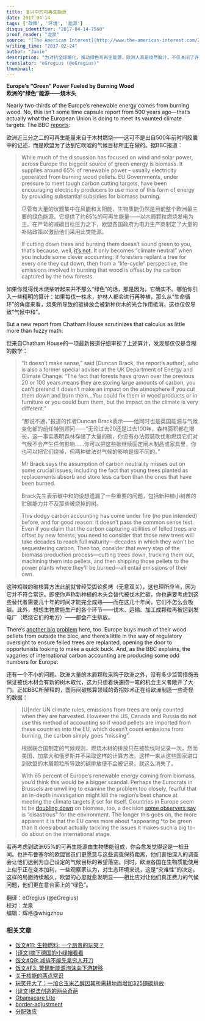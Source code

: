 ```yaml
---
title: 复兴中的可再生能源
date: 2017-04-14
tags: ['政策', '环境', '能源']
disqus_identifier: "2017-04-14-7560"
proof_reader: "龙泉"
source: "[The American Interest](http://www.the-american-interest.com/2017/02/23/europes-green-power-fueled-by-burning-wood/)"
writing_time: "2017-02-24"
author: "Jamie"
description: "为对抗全球暖化，推动绿色可再生能源，欧洲人真是绞尽脑汁，不仅关闭了许多核电站，还恢复了一个古老的能源生产传统——烧木头，如今，来自木材燃烧的能量已占其可再生能量的三分之二。"
translator: "eGregius (@eGregius)"
thumbnail:
---
```


**Europe’s “Green” Power Fueled by Burning Wood**  
**欧洲的“绿色”能源——烧木头**

Nearly two-thirds of the Europe’s renewable energy comes from burning wood. No, this isn’t some time capsule report from 500 years ago—that’s actually what the European Union is doing to meet its vaunted climate targets. The BBC [reports](http://www.bbc.com/news/science-environment-39053678):

欧洲近三分之二的可再生能量来自于木材燃烧——这可不是出自500年前时间胶囊中的记述，而是欧盟为了达到它吹嘘的气候目标所正在做的。据BBC报道：


> While much of the discussion has focused on wind and solar power, across Europe the biggest source of green energy is biomass. It supplies around 65% of renewable power – usually electricity generated from burning wood pellets. EU Governments, under pressure to meet tough carbon cutting targets, have been encouraging electricity producers to use more of this form of energy by providing substantial subsidies for biomass burning.
> 
>  尽管有大量的议题集中在风能和太阳能，生物质能仍然是目前整个欧洲最主要的绿色能源。它提供了约65%的可再生能量——以木屑颗粒燃烧发电为主。在严苛的减碳目标压力之下，欧盟各国政府为电力生产商制定了大量的补贴政策以激励他们采用此类能源。
> 
>  If cutting down trees and burning them doesn’t sound green to you, that’s because, well, [it’s not](http://www.the-american-interest.com/2014/07/29/another-green-solution-goes-up-in-flames/). It only becomes “climate neutral” when you include some clever accounting: if foresters replant a tree for every one they cut down, then from a “life-cycle” perspective, the emissions involved in burning that wood is offset by the carbon captured by the new forests.

如果你觉得伐木烧柴听起来并不那么“绿色”的话，那是因为，它确实不。哪怕你引入一些精明的算计：如果每伐一株木，护林人都会进行再种植，那么从“生命循环”的角度来看，烧柴所导致的碳排放会被新种树木的光合作用抵消，这也仅仅导致“气候中和”。

But a new report from Chatham House scrutinizes that calculus as little more than fuzzy math:

但来自Chatham House的一项最新报道仔细审视了上述算计，发现那仅仅是含糊的数学：


> “It doesn’t make sense,” said [Duncan Brack, the report’s author], who is also a former special adviser at the UK Department of Energy and Climate Change. “The fact that forests have grown over the previous 20 or 100 years means they are storing large amounts of carbon, you can’t pretend it doesn’t make an impact on the atmosphere if you cut them down and burn them…You could fix them in wood products or in furniture or you could burn them, but the impact on the climate is very different.”
> 
>  “那说不通，”报道的作者Duncan Brack表示——他同时也是英国能源与气候变化部的前任特别顾问——“无论过去20还是过去100年，森林面积都在增长，这一事实表明森林存储了大量的碳，你没有办法假装砍伐和燃烧它们对气候不会产生任何影响……你可以把这些碳继续固定闸木制品或家具里，你也可以把它们烧掉，但两种做法对气候的影响是很不同的。”
> 
>  Mr Brack says the assumption of carbon neutrality misses out on some crucial issues, including the fact that young trees planted as replacements absorb and store less carbon than the ones that have been burned.
> 
>  Brack先生表示碳中和的设想遗漏了一些重要的问题，包括新种植小树苗的贮碳能力并不及那些被烧掉的树。
> 
>  This dodgy carbon accounting has come under fire (no pun intended) before, and for good reason: it doesn’t pass the common sense test. Even if you claim that the carbon capturing abilities of felled trees are offset by new forests, you need to consider that those new trees will take decades to reach full maturity—decades in which they won’t be sequestering carbon. Then too, consider that every step of the biomass production process—cutting trees down, trucking them out, machining them into pellets, and then shipping those pellets to the power plants where they’ll be burned—all entail emissions of their own.

这种鸡贼的碳核算方法此前就曾经受舆论炙烤（无意双关），这也理所应当，因为它并不符合常识。即使你声称新种植的木头会替代被伐木贮碳，你也需要考虑到这些替代者需要几十年的时间才能完全成熟——而在这几十年间，它们不怎么会吸碳。此外，想想生物质能生产的各个环节——伐木、运输、加工成颗粒再被运到发电厂（燃烧它们的地方）——都会产生排放。

There’s [another big problem](http://www.the-american-interest.com/2013/04/05/europes-green-ambitions-doesnt-grow-on-trees/) here, too. Europe buys much of their wood pellets from outside the bloc, and there’s little in the way of regulatory oversight to ensure felled trees are replanted, opening the door to opportunists looking to make a quick buck. And, as the BBC explains, the vagaries of international carbon accounting are producing some odd numbers for Europe:

还有一个不小的问题。欧洲大量的木屑颗粒采购于欧洲之外，没有多少监管措施去保证被伐木材会有新的树木取代，这为只想着快速捞一笔的机会主义者敞开了大门。正如BBC所解释的，国际间碳核算领域的奇招妙术正在给欧洲制造一些奇怪的数据：


> [U]nder UN climate rules, emissions from trees are only counted when they are harvested. However the US, Canada and Russia do not use this method of accounting so if wood pellets are imported from these countries into the EU, which doesn’t count emissions from burning, the carbon simply goes “missing”.
> 
>  根据联合国制定的气候规则，燃烧木材的排放只在被砍伐时记录一次，然而美国、加拿大和俄罗斯并不采取这样的计算方法，这样一来从这些国家进口到欧盟的木屑颗粒所导致的碳排放便不会被记录，就这么消失了。
> 
>  With 65 percent of Europe’s renewable energy coming from biomass, you’d think this would be a bigger scandal. Perhaps the Eurocrats in Brussels are unwilling to examine the problem too closely, fearful that an in-depth investigation might kill the region’s best chance at meeting the climate targets it set for itself. Countries in Europe seem to be [doubling down](http://www.the-american-interest.com/2016/02/24/uk-doubles-down-on-burning-american-wood/) on biomass, too, a decision [some observers say](http://www.the-american-interest.com/2016/12/06/europes-wood-burning-disastrous-for-the-environment/) is “disastrous” for the environment. The longer this goes on, the more apparent it is that the EU cares more about *appearing *to be green than it does about actually tackling the issues it makes such a big to-do about on the international stage.

若再考虑到欧洲65%的可再生能源由生物质能组成，你会愈发觉得这是一桩丑闻。也许布鲁塞尔的欧盟官员们更愿意与这些调查保持距离，他们害怕深入的调查会让他们达到为自己设定的气候目标的希望落空。同时，欧洲各国在生物质能使用上似乎正在变本加利，一些观察家认为，对生态环境来说，这是“灾难性”的决定。这样的局面持续越久，欧盟的心思就愈发明显——相比应对让他们真正费力的气候问题，他们更在意台面上的“绿色”。


翻译：eGregius (@eGregius)  
校对：龙泉  
编辑：辉格@whigzhou


### 相关文章

* [饭文#11: 生物燃料: 一个昂贵的玩笑？](https://headsalon.org/archives/643.html "饭文#11: 生物燃料: 一个昂贵的玩笑？")
* [[译文]摘下德国的小绿帽看看](https://headsalon.org/archives/7305.html "[译文]摘下德国的小绿帽看看")
* [饭文#Q9: 减排不能先拿穷人开刀](https://headsalon.org/archives/1710.html "饭文#Q9: 减排不能先拿穷人开刀")
* [饭文#F3: 警惕新能源泡沫向下游转移](https://headsalon.org/archives/310.html "饭文#F3: 警惕新能源泡沫向下游转移")
* [关于核能的两点常识](https://headsalon.org/archives/569.html "关于核能的两点常识")
* [玩笑开大了：一加仑玉米乙醇因其所需耕地而增加325磅碳排放](https://headsalon.org/archives/595.html "玩笑开大了：一加仑玉米乙醇因其所需耕地而增加325磅碳排放")
* [[译文]税法创造的两朵奇葩](https://headsalon.org/archives/7556.html "[译文]税法创造的两朵奇葩")
* [Obamacare Lite](https://headsalon.org/archives/7664.html "Obamacare Lite")
* [border-adjustment](https://headsalon.org/archives/7673.html "border-adjustment")
* [分配效应](https://headsalon.org/archives/7675.html "分配效应")
